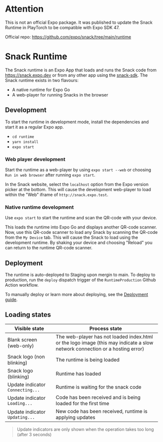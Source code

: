 # Attention

This is not an official Expo package. It was published to update the Snack Runtime in PlayTorch to be compatible with Expo SDK 47.

Official repo: https://github.com/expo/snack/tree/main/runtime

# Snack Runtime

The Snack runtime is an Expo App that loads and runs the Snack code from https://snack.expo.dev or from any other app using the [snack-sdk](../packages/snack-sdk). The Snack runtime exists in two flavours:
- A native runtime for Expo Go
- A web-player for running Snacks in the browser


## Development

To start the runtime in development mode, install the dependencies and start it as a regular Expo app.

- `cd runtime`
- `yarn install`
- `expo start`

### Web player development

Start the runtime as a web-player by using `expo start --web` or choosing `Run in web browser` after running `expo start`.

In the Snack website, select the `localhost` option from the Expo version picker at the bottom. This will cause the development web-player to load within the "Web" iframe of `http://snack.expo.test`.

### Native runtime development

Use `expo start` to start the runtime and scan the QR-code with your device.

This loads the runtime into Expo Go and displays another QR-code scanner. Now, use this QR-code scanner to load any Snack by scanning the QR-code from the `My Device` tab. This will cause the Snack to load using the development runtime. By shaking your device and choosing "Reload" you can return to the runtime QR-code scanner.


## Deployment

The runtime is auto-deployed to Staging upon mergin to main.
To deploy to production, run the `deploy` dispatch trigger of the `RuntimeProduction` Github Action workflow.

To manually deploy or learn more about deploying, see the [Deployment guide](./__internal__/DEPLOYING.md).


## Loading states

| Visible state                    | Process state                                                                                                               |
| -------------------------------- | --------------------------------------------------------------------------------------------------------------------------- |
| Blank screen (web-only)          | The web-player has not loaded index.html or the logo image (this may indicate a slow network connection or a hosting error) |
| Snack logo (non blinking)        | The runtime is being loaded                                                                                                 |
| Snack logo (blinking)            | Runtime has loaded                                                                                                          |
| Update indicator `Connecting...` | Runtime is waiting for the snack code                                                                                       |
| Update indicator `Loading...`    | Code has been received and is being loaded for the first time                                                               |
| Update indicator `Updating...`   | New code has been received, runtime is applying updates                                                                     |

> Update indicators are only shown when the operation takes too long (after 3 seconds)

